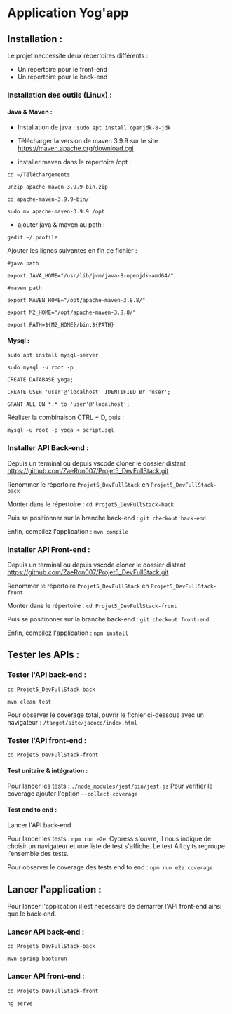 # Application Yog'app

## Installation : 

Le projet neccessite deux répertoires différents : 
* Un répertoire pour le front-end
* Un répertoire pour le back-end

### Installation des outils (Linux) : 

#### Java & Maven : 

* Installation de java : `sudo apt install openjdk-8-jdk`

* Télécharger la version de maven 3.9.9 sur le site https://maven.apache.org/download.cgi

* installer maven dans le répertoire /opt : 

`cd ~/Téléchargements`

`unzip apache-maven-3.9.9-bin.zip`

`cd apache-maven-3.9.9-bin/`    

`sudo mv apache-maven-3.9.9 /opt`

* ajouter java & maven au path : 

`gedit ~/.profile`

Ajouter les lignes suivantes en fin de fichier : 

`#java path`

`export JAVA_HOME="/usr/lib/jvm/java-8-openjdk-amd64/"`

`#maven path`

`export MAVEN_HOME="/opt/apache-maven-3.8.8/"`

`export M2_HOME="/opt/apache-maven-3.8.8/"`

`export PATH=${M2_HOME}/bin:${PATH}`

#### Mysql : 

`sudo apt install mysql-server`

`sudo mysql -u root -p`

`CREATE DATABASE yoga;`

`CREATE USER 'user'@'localhost' IDENTIFIED BY 'user';`

`GRANT ALL ON *.* to 'user'@'localhost';`

Réaliser la combinaison CTRL + D, puis : 

`mysql -u root -p yoga < script.sql`

### Installer API Back-end : 

Depuis un terminal ou depuis vscode cloner le dossier distant https://github.com/ZaeRon007/Projet5_DevFullStack.git


Renommer le répertoire `Projet5_DevFullStack` en `Projet5_DevFullStack-back`

Monter dans le répertoire : `cd Projet5_DevFullStack-back`

Puis se positionner sur la branche back-end : `git checkout back-end`

Enfin, compilez l'application : `mvn compile`

### Installer API Front-end : 

Depuis un terminal ou depuis vscode cloner le dossier distant https://github.com/ZaeRon007/Projet5_DevFullStack.git

Renommer le répertoire `Projet5_DevFullStack` en `Projet5_DevFullStack-front`

Monter dans le répertoire : `cd Projet5_DevFullStack-front`

Puis se positionner sur la branche back-end : `git checkout front-end`

Enfin, compilez l'application : `npm install`

## Tester les APIs : 

### Tester l'API back-end : 

`cd Projet5_DevFullStack-back`

`mvn clean test`

Pour observer le coverage total, ouvrir le fichier ci-dessous avec un navigateur : `/target/site/jacoco/index.html`

### Tester l'API front-end : 

`cd Projet5_DevFullStack-front`

#### Test unitaire & intégration :

Pour lancer les tests : `./node_modules/jest/bin/jest.js` 
Pour vérifier le coverage ajouter l'option `--collect-coverage`

#### Test end to end : 

Lancer l'API back-end 

Pour lancer les tests : `npm run e2e`. Cypress s'ouvre, il nous indique de choisir un navigateur et une liste de test s'affiche. Le test All.cy.ts regroupe l'ensemble des tests.

Pour observer le coverage des tests end to end : `npm run e2e:coverage`

## Lancer l'application : 

Pour lancer l'application il est nécessaire de démarrer l'API front-end ainsi que le back-end.

### Lancer API back-end : 

`cd Projet5_DevFullStack-back`

`mvn spring-boot:run`

### Lancer API front-end : 

`cd Projet5_DevFullStack-front`

`ng serve`
